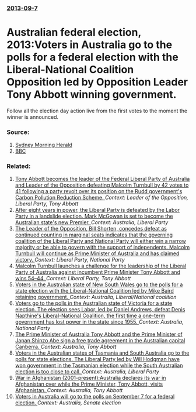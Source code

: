 ### [2013-09-7](/news/2013/09/7/index.md)

# Australian federal election, 2013:Voters in Australia go to the polls for a federal election with the Liberal-National Coalition Opposition led by Opposition Leader Tony Abbott winning government. 

Follow all the election day action live from the first votes to the moment the winner is announced.


### Source:

1. [Sydney Morning Herald](http://www.smh.com.au/federal-politics/federal-election-2013/federal-election-2013-live-coverage-and-results-20130907-2tbd0.html)
2. [BBC](http://www.bbc.co.uk/news/world-asia-24000133)

### Related:

1. [ Tony Abbott becomes the leader of the Federal Liberal Party of Australia and Leader of the Opposition defeating Malcolm Turnbull by 42 votes to 41 following a party revolt over its position on the Rudd government's Carbon Pollution Reduction Scheme. ](/news/2009/12/1/tony-abbott-becomes-the-leader-of-the-federal-liberal-party-of-australia-and-leader-of-the-opposition-defeating-malcolm-turnbull-by-42-vote.md) _Context: Leader of the Opposition, Liberal Party, Tony Abbott_
2. [After eight years in power, the Liberal Party is defeated by the Labor Party in a landslide election. Mark McGowan is set to become the Australian state's new Premier. ](/news/2017/03/11/after-eight-years-in-power-the-liberal-party-is-defeated-by-the-labor-party-in-a-landslide-election-mark-mcgowan-is-set-to-become-the-aust.md) _Context: Australia, Liberal Party_
3. [The Leader of the Opposition, Bill Shorten, concedes defeat as continued counting in marginal seats indicates that the governing coalition of the Liberal Party and National Party will either win a narrow majority or be able to govern with the support of independents. Malcolm Turnbull will continue as Prime Minister of Australia and has claimed victory. ](/news/2016/07/10/the-leader-of-the-opposition-bill-shorten-concedes-defeat-as-continued-counting-in-marginal-seats-indicates-that-the-governing-coalition-o.md) _Context: Liberal Party, National Party_
4. [Malcolm Turnbull launches a challenge for the leadership of the Liberal Party of Australia against incumbent Prime Minister Tony Abbott and wins 54&ndash;44. ](/news/2015/09/14/malcolm-turnbull-launches-a-challenge-for-the-leadership-of-the-liberal-party-of-australia-against-incumbent-prime-minister-tony-abbott-and.md) _Context: Liberal Party, Tony Abbott_
5. [Voters in the Australian state of New South Wales go to the polls for a state election with the Liberal-National Coalition led by Mike Baird retaining government. ](/news/2015/03/28/voters-in-the-australian-state-of-new-south-wales-go-to-the-polls-for-a-state-election-with-the-liberal-national-coalition-led-by-mike-baird.md) _Context: Australia, Liberal/National coalition_
6. [Voters go to the polls in the Australian state of Victoria for a state election. The election sees Labor, led by Daniel Andrews, defeat Denis Napthine's Liberal-National Coalition, the first time a one-term government has lost power in the state since 1955. ](/news/2014/11/29/voters-go-to-the-polls-in-the-australian-state-of-victoria-for-a-state-election-the-election-sees-labor-led-by-daniel-andrews-defeat-deni.md) _Context: Australia, National Party_
7. [The Prime Minister of Australia Tony Abbott and the Prime Minister of Japan Shinzo Abe sign a free trade agreement in the Australian capital Canberra. ](/news/2014/07/8/the-prime-minister-of-australia-tony-abbott-and-the-prime-minister-of-japan-shinzo-abe-sign-a-free-trade-agreement-in-the-australian-capital.md) _Context: Australia, Tony Abbott_
8. [Voters in the Australian states of Tasmania and South Australia go to the polls for state elections. The Liberal Party led by Will Hodgman have won government in the Tasmanian election while the South Australian election is too close to call. ](/news/2014/03/15/voters-in-the-australian-states-of-tasmania-and-south-australia-go-to-the-polls-for-state-elections-the-liberal-party-led-by-will-hodgman-h.md) _Context: Australia, Liberal Party_
9. [War in Afghanistan (2001-present):Australia declares its war in Afghanistan over while the Prime Minister, Tony Abbott, visits Afghanistan. ](/news/2013/10/28/war-in-afghanistan-2001apresent-paustralia-declares-its-war-in-afghanistan-over-while-the-prime-minister-tony-abbott-visits-afghanista.md) _Context: Australia, Tony Abbott_
10. [Voters in Australia will go to the polls on September 7 for a federal election. ](/news/2013/08/4/voters-in-australia-will-go-to-the-polls-on-september-7-for-a-federal-election.md) _Context: Australia, Senate election_
